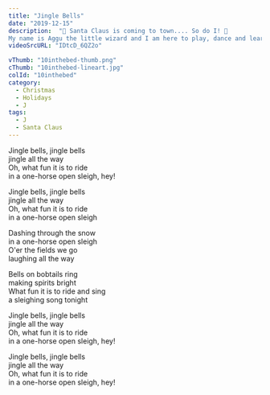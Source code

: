 ```yaml
---
title: "Jingle Bells"
date: "2019-12-15"
description:  "🎅 Santa Claus is coming to town.... So do I! 🎄
My name is Aggu the little wizard and I am here to play, dance and learn with you. It's Christmas time, follow me at my first adventure and sing along!"
videoSrcURL: "IDtcD_6QZ2o"

vThumb: "10inthebed-thumb.png"
cThumb: "10inthebed-lineart.jpg"
colId: "10inthebed"
category:
  - Christmas
  - Holidays
  - J
tags:
  - J
  - Santa Claus
---
```


<p>
Jingle bells, jingle bells<br />
jingle all the way<br />
Oh, what fun it is to ride<br />
in a one-horse open sleigh, hey!</p>
<p>
Jingle bells, jingle bells<br />
jingle all the way<br />
Oh, what fun it is to ride<br />
in a one-horse open sleigh</p>
<p>
Dashing through the snow<br />
in a one-horse open sleigh<br />
O'er the fields we go<br />
laughing all the way</p>
<p>
Bells on bobtails ring<br />
making spirits bright<br />
What fun it is to ride and sing<br />
a sleighing song tonight
</p>
<p>
Jingle bells, jingle bells<br />
jingle all the way<br />
Oh, what fun it is to ride<br />
in a one-horse open sleigh, hey!</p>
<p>
<p>
Jingle bells, jingle bells<br />
jingle all the way<br />
Oh, what fun it is to ride<br />
in a one-horse open sleigh, hey!</p>
<p>
